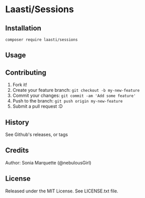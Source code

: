 # Laasti/Sessions

## Installation

```
composer require laasti/sessions
```

## Usage


## Contributing

1. Fork it!
2. Create your feature branch: `git checkout -b my-new-feature`
3. Commit your changes: `git commit -am 'Add some feature'`
4. Push to the branch: `git push origin my-new-feature`
5. Submit a pull request :D

## History

See Github's releases, or tags

## Credits

Author: Sonia Marquette (@nebulousGirl)

## License

Released under the MIT License. See LICENSE.txt file.